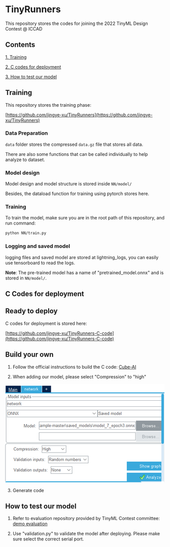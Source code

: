 # TinyRunners
This repository stores the codes for joining the 2022 TinyML Design Contest @ ICCAD

## Contents

[1. Training](README.md#training)

[2. C codes for deployment](README.md#c-codes-for-deployment)

[3. How to test our model](README.md#How-to-test-our-model)


## Training

This repository stores the training phase:

[https://github.com/jingye-xu/TinyRunners](https://github.com/jingye-xu/TinyRunners)

### Data Preparation

`data` folder stores the compressed `data.gz` file that stores all data.

There are also some functions that can be called individually to help analyze to dataset.

### Model design
Model design and model structure is stored inside `NN/model/`

Besides, the dataload function for training using pytorch stores here.

### Training

To train the model, make sure you are in the root path of this repository, and run command:

```bash
python NN/train.py
```

### Logging and saved model

logging files and saved model are stored at lightning_logs, you can easily use tensorboard to read the logs.

**Note**: The pre-trained model has a name of "pretrained_model.onnx" and is stored in `NN/model/`.

## C Codes for deployment

## Ready to deploy

C codes for deployment is stored here: 

[https://github.com/jingye-xu/TinyRunners-C-code](https://github.com/jingye-xu/TinyRunners-C-code)

## Build your own

1. Follow the official instructions to build the C code:
[Cube-AI](https://github.com/tinymlcontest/tinyml_contest2022_demo_example/blob/master/README-Cube.md)

2. When adding our model, please select "Compression" to "high"

![](Compression.png)

3. Generate code

## How to test our model

1. Refer to evaluation repository provided by TinyML Contest committee:
[demo evaluation](https://github.com/tinymlcontest/tinyml_contest2022_demo_evaluation)

2. Use "validation.py" to validate the model after deploying. Please make sure select the correct serial port.
